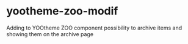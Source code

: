 # yootheme-zoo-modif
Adding to YOOtheme ZOO component possibility to archive items and showing them on the archive page
